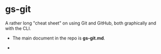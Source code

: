 # gs-git

A rather long "cheat sheet" on using Git and GitHub, both graphically and with the CLI.

- The main document in the repo is **gs-git.md**.

- 
